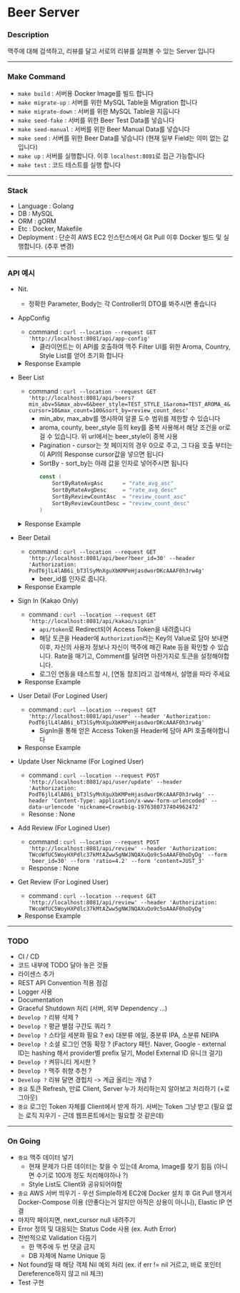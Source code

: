 # Beer Server


### Description
맥주에 대해 검색하고, 리뷰를 달고 서로의 리뷰를 살펴볼 수 있는 Server 입니다

--- 
### Make Command
* `make build` : 서버용 Docker Image를 빌드 합니다
* `make migrate-up` : 서버를 위한 MySQL Table을 Migration 합니다
* `make migrate-down` : 서버를 위한 MySQL Table을 지웁니다
* `make seed-fake` : 서버를 위한 Beer Test Data를 넣습니다
* `make seed-manual` : 서버를 위한 Beer Manual Data를 넣습니다
* `make seed` : 서버를 위한 Beer Data를 넣습니다 (현재 일부 Field는 의미 없는 값입니다)
* `make up` : 서버를 실행합니다. 이후 `localhost:8081`로 접근 가능합니다 
* `make test` : 코드 테스트를 실행 합니다

---
### Stack
* Language : Golang
* DB : MySQL
* ORM : gORM 
* Etc : Docker, Makefile
* Deployment : 단순히 AWS EC2 인스턴스에서 Git Pull 이후 Docker 빌드 및 실행합니다. (추후 변경)

---
### API 예시
* Nit.
    * 정확한 Parameter, Body는 각 Controller의 DTO를 봐주시면 좋습니다
* AppConfig
    * command : `curl --location --request GET 'http://localhost:8081/api/app-config'`
        * 클라이언트는 이 API를 호출하여 맥주 Filter UI를 위한 Aroma, Country, Style List를 얻어 초기화 합니다
    <details>
    <summary>Response Example</summary>
    <p>

    ```json
    {
        "result": {
            "aroma_list": [
                "malty",
                "bicuity",
                "caramel",
                "roast",
                "coffee",
                "burnt",
                "grass",
                "blueberry",
                "banana",
                "pineapple",
                "apricot",
                "pear",
                "apple",
                "peach",
                "mango",
                "lemon",
                "orange",
                "grapefruit",
                "vinegar",
                "nutty"
            ],
            "country_list": [
                "USA",
                "Begium",
                "Genmany",
                "Korea",
                "UK",
                "Czech",
                "France"
            ],
            "style_list": [
                "Porter",
                "Stout",
                "Pilsener",
                "Light Lager",
                "Scotch Ale",
                "Saison",
                "Pale Ale",
                "Brown Ale",
                "India Pale Ale",
                "Gose",
                "Quadrupel",
                "Tripel",
                "Lambic"
            ],
            "min_abv": 0,
            "max_abv": 15
        }
    }
    ```
    </p>
    </details>
* Beer List
    * command : `curl --location --request GET 'http://localhost:8081/api/beers?min_abv=5&max_abv=6&beer_style=TEST_STYLE_1&aroma=TEST_AROMA_4&cursor=10&max_count=100&sort_by=review_count_desc'`
        * min_abv, max_abv를 명시하여 알콜 도수 범위를 제한할 수 있습니다
        * aroma, county, beer_style 등의 key를 중복 사용해서 해당 조건을 or로 걸 수 있습니다. 위 url에서는 beer_style이 중복 사용
        * Pagination - cursor는 첫 페이지의 경우 0으로 주고, 그 다음 호출 부터는 이 API의 Response cursor값을 넣으면 됩니다
        * SortBy - sort_by는 아래 값을 인자로 넣어주시면 됩니다
            ```go
            const (
                SortByRateAvgAsc      = "rate_avg_asc"
                SortByRateAvgDesc     = "rate_avg_desc"
                SortByReviewCountAsc  = "review_count_asc"
                SortByReviewCountDesc = "review_count_desc"
            )
            ```
    <details>
    <summary>Response Example</summary>
    <p>

    ```json
    {
        "result": {
            "beers": [
                {
                    "id": 21,
                    "name": "TEST_NAME_2849071904095419409",
                    "brewery": "TEST_BREWAERY_78",
                    "abv": 5.8,
                    "country": "TEST_COUNTRY_7",
                    "beer_style": "TEST_STYLE_1",
                    "aroma": [
                        "TEST_AROMA_0",
                        "TEST_AROMA_2",
                        "TEST_AROMA_4"
                    ],
                    "thumbnail_image": "https://picsum.photos/320/480",
                    "rate_avg": 3.31,
                    "review_count": 12
                },
                {
                    "id": 77,
                    "name": "TEST_NAME_5394966169249731379",
                    "brewery": "TEST_BREWAERY_3",
                    "abv": 5.98,
                    "country": "TEST_COUNTRY_8",
                    "beer_style": "TEST_STYLE_1",
                    "aroma": [
                        "TEST_AROMA_4",
                        "TEST_AROMA_1",
                        "TEST_AROMA_0"
                    ],
                    "thumbnail_image": "https://picsum.photos/320/480",
                    "rate_avg": 3.42,
                    "review_count": 10
                },
                {
                    "id": 87,
                    "name": "TEST_NAME_4256757104347050020",
                    "brewery": "TEST_BREWAERY_94",
                    "abv": 5.44,
                    "country": "TEST_COUNTRY_6",
                    "beer_style": "TEST_STYLE_1",
                    "aroma": [
                        "TEST_AROMA_2",
                        "TEST_AROMA_3",
                        "TEST_AROMA_4"
                    ],
                    "thumbnail_image": "https://picsum.photos/320/480",
                    "rate_avg": 3.48,
                    "review_count": 7
                }
            ],
            "next_cursor": 87
        }
    }
    ```
    </p>
    </details>
* Beer Detail
    * command : `curl --location --request GET 'http://localhost:8081/api/beer?beer_id=30' --header 'Authorization: PodT6jlL4lAB6i_bT3lSyMnXguXbKMPeHjasdworDKcAAAF0h3rw4g'`
        * beer_id를 인자로 줍니다.
    <details>
    <summary>Response Example</summary>
    <p>

    ```json
    {
        "result": {
            "beer": {
                "id": 30,
                "name": "TEST_NAME_4137880265740432633",
                "brewery": "TEST_BREWAERY_86",
                "abv": 2.85,
                "country": "TEST_COUNTRY_0",
                "beer_style": "TEST_STYLE_4",
                "aroma": [
                    "TEST_AROMA_1",
                    "TEST_AROMA_2",
                    "TEST_AROMA_1"
                ],
                "image_url": [
                    "https://picsum.photos/320/480",
                    "https://picsum.photos/320/480",
                    "https://picsum.photos/320/480",
                    "https://picsum.photos/320/480",
                    "https://picsum.photos/320/480"
                ],
                "thumbnail_image": "https://picsum.photos/320/480",
                "reviews": [
                    {
                        "beer": {
                            "id": 30,
                            "name": "TEST_NAME_4137880265740432633",
                            "brewery": "TEST_BREWAERY_86",
                            "abv": 2.85,
                            "country": "TEST_COUNTRY_0",
                            "beer_style": "TEST_STYLE_4",
                            "aroma": [
                                "TEST_AROMA_1",
                                "TEST_AROMA_2",
                                "TEST_AROMA_1"
                            ],
                            "thumbnail_image": "https://picsum.photos/320/480",
                            "rate_avg": 3.64
                        },
                        "content": "TEST_CONTENT_2555230713823100474",
                        "ratio": 2.96,
                        "user_id": 18,
                        "nickname": "TEST_NICKNAME_2865495138003791683"
                    },
                    {
                        "beer": {
                            "id": 30,
                            "name": "TEST_NAME_4137880265740432633",
                            "brewery": "TEST_BREWAERY_86",
                            "abv": 2.85,
                            "country": "TEST_COUNTRY_0",
                            "beer_style": "TEST_STYLE_4",
                            "aroma": [
                                "TEST_AROMA_1",
                                "TEST_AROMA_2",
                                "TEST_AROMA_1"
                            ],
                            "thumbnail_image": "https://picsum.photos/320/480",
                            "rate_avg": 3.64
                        },
                        "content": "TEST_CONTENT_2013357936790157503",
                        "ratio": 3.01,
                        "user_id": 20,
                        "nickname": "TEST_NICKNAME_9184890450261584277"
                    },
                    {
                        "beer": {
                            "id": 30,
                            "name": "TEST_NAME_4137880265740432633",
                            "brewery": "TEST_BREWAERY_86",
                            "abv": 2.85,
                            "country": "TEST_COUNTRY_0",
                            "beer_style": "TEST_STYLE_4",
                            "aroma": [
                                "TEST_AROMA_1",
                                "TEST_AROMA_2",
                                "TEST_AROMA_1"
                            ],
                            "thumbnail_image": "https://picsum.photos/320/480",
                            "rate_avg": 3.64
                        },
                        "content": "TEST_CONTENT_1358455889342800964",
                        "ratio": 3.06,
                        "user_id": 28,
                        "nickname": "TEST_NICKNAME_646140600132340307"
                    },
                    {
                        "beer": {
                            "id": 30,
                            "name": "TEST_NAME_4137880265740432633",
                            "brewery": "TEST_BREWAERY_86",
                            "abv": 2.85,
                            "country": "TEST_COUNTRY_0",
                            "beer_style": "TEST_STYLE_4",
                            "aroma": [
                                "TEST_AROMA_1",
                                "TEST_AROMA_2",
                                "TEST_AROMA_1"
                            ],
                            "thumbnail_image": "https://picsum.photos/320/480",
                            "rate_avg": 3.64
                        },
                        "content": "TEST_CONTENT_6022346283882884485",
                        "ratio": 3.12,
                        "user_id": 30,
                        "nickname": "TEST_NICKNAME_1667525891839284287"
                    },
                    {
                        "beer": {
                            "id": 30,
                            "name": "TEST_NAME_4137880265740432633",
                            "brewery": "TEST_BREWAERY_86",
                            "abv": 2.85,
                            "country": "TEST_COUNTRY_0",
                            "beer_style": "TEST_STYLE_4",
                            "aroma": [
                                "TEST_AROMA_1",
                                "TEST_AROMA_2",
                                "TEST_AROMA_1"
                            ],
                            "thumbnail_image": "https://picsum.photos/320/480",
                            "rate_avg": 3.64
                        },
                        "content": "TEST_CONTENT_2816295878650713538",
                        "ratio": 4.68,
                        "user_id": 33,
                        "nickname": "TEST_NICKNAME_2286410554287199904"
                    },
                    {
                        "beer": {
                            "id": 30,
                            "name": "TEST_NAME_4137880265740432633",
                            "brewery": "TEST_BREWAERY_86",
                            "abv": 2.85,
                            "country": "TEST_COUNTRY_0",
                            "beer_style": "TEST_STYLE_4",
                            "aroma": [
                                "TEST_AROMA_1",
                                "TEST_AROMA_2",
                                "TEST_AROMA_1"
                            ],
                            "thumbnail_image": "https://picsum.photos/320/480",
                            "rate_avg": 3.64
                        },
                        "content": "TEST_CONTENT_6329023503589439101",
                        "ratio": 4.51,
                        "user_id": 36,
                        "nickname": "TEST_NICKNAME_5632003992361113250"
                    },
                    {
                        "beer": {
                            "id": 30,
                            "name": "TEST_NAME_4137880265740432633",
                            "brewery": "TEST_BREWAERY_86",
                            "abv": 2.85,
                            "country": "TEST_COUNTRY_0",
                            "beer_style": "TEST_STYLE_4",
                            "aroma": [
                                "TEST_AROMA_1",
                                "TEST_AROMA_2",
                                "TEST_AROMA_1"
                            ],
                            "thumbnail_image": "https://picsum.photos/320/480",
                            "rate_avg": 3.64
                        },
                        "content": "TEST_CONTENT_1913796447148404678",
                        "ratio": 4.12,
                        "user_id": 44,
                        "nickname": "TEST_NICKNAME_5620865574498117321"
                    },
                    {
                        "beer": {
                            "id": 30,
                            "name": "TEST_NAME_4137880265740432633",
                            "brewery": "TEST_BREWAERY_86",
                            "abv": 2.85,
                            "country": "TEST_COUNTRY_0",
                            "beer_style": "TEST_STYLE_4",
                            "aroma": [
                                "TEST_AROMA_1",
                                "TEST_AROMA_2",
                                "TEST_AROMA_1"
                            ],
                            "thumbnail_image": "https://picsum.photos/320/480",
                            "rate_avg": 3.64
                        },
                        "content": "TEST_CONTENT_5578483510544644879",
                        "ratio": 3.54,
                        "user_id": 47,
                        "nickname": "TEST_NICKNAME_8641665568174466744"
                    },
                    {
                        "beer": {
                            "id": 30,
                            "name": "TEST_NAME_4137880265740432633",
                            "brewery": "TEST_BREWAERY_86",
                            "abv": 2.85,
                            "country": "TEST_COUNTRY_0",
                            "beer_style": "TEST_STYLE_4",
                            "aroma": [
                                "TEST_AROMA_1",
                                "TEST_AROMA_2",
                                "TEST_AROMA_1"
                            ],
                            "thumbnail_image": "https://picsum.photos/320/480",
                            "rate_avg": 3.64
                        },
                        "content": "TEST_CONTENT_4292709364036596106",
                        "ratio": 4.45,
                        "user_id": 63,
                        "nickname": "TEST_NICKNAME_6244968064195571465"
                    },
                    {
                        "beer": {
                            "id": 30,
                            "name": "TEST_NAME_4137880265740432633",
                            "brewery": "TEST_BREWAERY_86",
                            "abv": 2.85,
                            "country": "TEST_COUNTRY_0",
                            "beer_style": "TEST_STYLE_4",
                            "aroma": [
                                "TEST_AROMA_1",
                                "TEST_AROMA_2",
                                "TEST_AROMA_1"
                            ],
                            "thumbnail_image": "https://picsum.photos/320/480",
                            "rate_avg": 3.64
                        },
                        "content": "TEST_CONTENT_8203359081787729076",
                        "ratio": 2.97,
                        "user_id": 65,
                        "nickname": "TEST_NICKNAME_4908180098745379294"
                    },
                    {
                        "beer": {
                            "id": 30,
                            "name": "TEST_NAME_4137880265740432633",
                            "brewery": "TEST_BREWAERY_86",
                            "abv": 2.85,
                            "country": "TEST_COUNTRY_0",
                            "beer_style": "TEST_STYLE_4",
                            "aroma": [
                                "TEST_AROMA_1",
                                "TEST_AROMA_2",
                                "TEST_AROMA_1"
                            ],
                            "thumbnail_image": "https://picsum.photos/320/480",
                            "rate_avg": 3.64
                        },
                        "content": "TEST_CONTENT_8483473889263299268",
                        "ratio": 3.04,
                        "user_id": 78,
                        "nickname": "TEST_NICKNAME_1744005986462343804"
                    },
                    {
                        "beer": {
                            "id": 30,
                            "name": "TEST_NAME_4137880265740432633",
                            "brewery": "TEST_BREWAERY_86",
                            "abv": 2.85,
                            "country": "TEST_COUNTRY_0",
                            "beer_style": "TEST_STYLE_4",
                            "aroma": [
                                "TEST_AROMA_1",
                                "TEST_AROMA_2",
                                "TEST_AROMA_1"
                            ],
                            "thumbnail_image": "https://picsum.photos/320/480",
                            "rate_avg": 3.64
                        },
                        "content": "TEST_CONTENT_2050597700810524849",
                        "ratio": 4.55,
                        "user_id": 86,
                        "nickname": "TEST_NICKNAME_2883257872911213149"
                    },
                    {
                        "beer": {
                            "id": 30,
                            "name": "TEST_NAME_4137880265740432633",
                            "brewery": "TEST_BREWAERY_86",
                            "abv": 2.85,
                            "country": "TEST_COUNTRY_0",
                            "beer_style": "TEST_STYLE_4",
                            "aroma": [
                                "TEST_AROMA_1",
                                "TEST_AROMA_2",
                                "TEST_AROMA_1"
                            ],
                            "thumbnail_image": "https://picsum.photos/320/480",
                            "rate_avg": 3.64
                        },
                        "content": "TEST_CONTENT_7976959338559980696",
                        "ratio": 3.35,
                        "user_id": 99,
                        "nickname": "TEST_NICKNAME_8219864395714989725"
                    },
                    {
                        "beer": {
                            "id": 30,
                            "name": "TEST_NAME_4137880265740432633",
                            "brewery": "TEST_BREWAERY_86",
                            "abv": 2.85,
                            "country": "TEST_COUNTRY_0",
                            "beer_style": "TEST_STYLE_4",
                            "aroma": [
                                "TEST_AROMA_1",
                                "TEST_AROMA_2",
                                "TEST_AROMA_1"
                            ],
                            "thumbnail_image": "https://picsum.photos/320/480",
                            "rate_avg": 3.64
                        },
                        "content": "JUST_3",
                        "ratio": 4.2,
                        "user_id": 101,
                        "nickname": "Crownbig-1976380737404962472"
                    }
                ],
                "rate_avg": 3.64,
                "review_owner": {
                    "beer": {
                        "id": 30,
                        "name": "TEST_NAME_4137880265740432633",
                        "brewery": "TEST_BREWAERY_86",
                        "abv": 2.85,
                        "country": "TEST_COUNTRY_0",
                        "beer_style": "TEST_STYLE_4",
                        "aroma": [
                            "TEST_AROMA_1",
                            "TEST_AROMA_2",
                            "TEST_AROMA_1"
                        ],
                        "thumbnail_image": "https://picsum.photos/320/480",
                        "rate_avg": 3.64
                    },
                    "content": "JUST_3",
                    "ratio": 4.2,
                    "user_id": 101,
                    "nickname": "Crownbig-1976380737404962472"
                }
            },
            "related_beers": {
                "aroma_related": [
                    {
                        "id": 57,
                        "name": "TEST_NAME_368154985306580155",
                        "brewery": "TEST_BREWAERY_64",
                        "abv": 8.81,
                        "country": "TEST_COUNTRY_7",
                        "beer_style": "TEST_STYLE_2",
                        "aroma": [
                            "TEST_AROMA_1",
                            "TEST_AROMA_2",
                            "TEST_AROMA_0"
                        ],
                        "thumbnail_image": "https://picsum.photos/320/480",
                        "rate_avg": 3.37
                    },
                    {
                        "id": 4,
                        "name": "TEST_NAME_2636780126543146206",
                        "brewery": "TEST_BREWAERY_86",
                        "abv": 2.27,
                        "country": "TEST_COUNTRY_3",
                        "beer_style": "TEST_STYLE_1",
                        "aroma": [
                            "TEST_AROMA_1",
                            "TEST_AROMA_2",
                            "TEST_AROMA_1"
                        ],
                        "thumbnail_image": "https://picsum.photos/320/480",
                        "rate_avg": 2.79
                    },
                    {
                        "id": 45,
                        "name": "TEST_NAME_1297920382251099222",
                        "brewery": "TEST_BREWAERY_41",
                        "abv": 8.48,
                        "country": "TEST_COUNTRY_5",
                        "beer_style": "TEST_STYLE_0",
                        "aroma": [
                            "TEST_AROMA_1",
                            "TEST_AROMA_0",
                            "TEST_AROMA_2"
                        ],
                        "thumbnail_image": "https://picsum.photos/320/480",
                        "rate_avg": 3.6
                    }
                ],
                "style_related": [
                    {
                        "id": 60,
                        "name": "TEST_NAME_6490111625982009499",
                        "brewery": "TEST_BREWAERY_71",
                        "abv": 3.03,
                        "country": "TEST_COUNTRY_2",
                        "beer_style": "TEST_STYLE_4",
                        "aroma": [
                            "TEST_AROMA_4",
                            "TEST_AROMA_1",
                            "TEST_AROMA_3"
                        ],
                        "thumbnail_image": "https://picsum.photos/320/480",
                        "rate_avg": 3.59
                    },
                    {
                        "id": 68,
                        "name": "TEST_NAME_4087782157814699375",
                        "brewery": "TEST_BREWAERY_52",
                        "abv": 4.81,
                        "country": "TEST_COUNTRY_4",
                        "beer_style": "TEST_STYLE_4",
                        "aroma": [
                            "TEST_AROMA_0",
                            "TEST_AROMA_1",
                            "TEST_AROMA_1"
                        ],
                        "thumbnail_image": "https://picsum.photos/320/480",
                        "rate_avg": 3.7
                    },
                    {
                        "id": 16,
                        "name": "TEST_NAME_3684883192478116607",
                        "brewery": "TEST_BREWAERY_22",
                        "abv": 7.83,
                        "country": "TEST_COUNTRY_0",
                        "beer_style": "TEST_STYLE_4",
                        "aroma": [
                            "TEST_AROMA_4",
                            "TEST_AROMA_3",
                            "TEST_AROMA_1"
                        ],
                        "thumbnail_image": "https://picsum.photos/320/480",
                        "rate_avg": 3.24
                    }
                ],
                "randomly_related": [
                    {
                        "id": 51,
                        "name": "TEST_NAME_6629569320063026401",
                        "brewery": "TEST_BREWAERY_12",
                        "abv": 3.01,
                        "country": "TEST_COUNTRY_4",
                        "beer_style": "TEST_STYLE_2",
                        "aroma": [
                            "TEST_AROMA_4",
                            "TEST_AROMA_4",
                            "TEST_AROMA_1"
                        ],
                        "thumbnail_image": "https://picsum.photos/320/480",
                        "rate_avg": 3.88
                    },
                    {
                        "id": 81,
                        "name": "TEST_NAME_6832561201158269111",
                        "brewery": "TEST_BREWAERY_71",
                        "abv": 1.72,
                        "country": "TEST_COUNTRY_5",
                        "beer_style": "TEST_STYLE_2",
                        "aroma": [
                            "TEST_AROMA_3",
                            "TEST_AROMA_2",
                            "TEST_AROMA_3"
                        ],
                        "thumbnail_image": "https://picsum.photos/320/480",
                        "rate_avg": 3.32
                    },
                    {
                        "id": 29,
                        "name": "TEST_NAME_5918515489820760331",
                        "brewery": "TEST_BREWAERY_78",
                        "abv": 2.08,
                        "country": "TEST_COUNTRY_0",
                        "beer_style": "TEST_STYLE_0",
                        "aroma": [
                            "TEST_AROMA_4",
                            "TEST_AROMA_4",
                            "TEST_AROMA_0"
                        ],
                        "thumbnail_image": "https://picsum.photos/320/480",
                        "rate_avg": 4.45
                    }
                ]
            }
        }
    }
    ```
    </p>
    </details>
* Sign In (Kakao Only)
    * command : `curl --location --request GET 'http://localhost:8081/api/kakao/signin'` 
        * `api/token`로 Redirect되어 Access Token을 내려줍니다
        * 해당 토큰을 Header에 `Authorization`라는 Key의 Value로 담아 보내면 이후, 자신의 사용자 정보나 자신이 맥주에 매긴 Rate 등을 확인할 수 있습니다. Rate을 매기고, Comment를 달려면 마찬가지로 토큰을 설정해야합니다.
        * 로그인 연동을 테스트할 시, [연동 참조]라고 검색해서, 설명을 따라 주세요
    <details>
    <summary>Response Example</summary>
    <p>

    ```json
    {
        "access_token": "ABC"
    }
    ```
    </p>
    </details>
* User Detail (For Logined User)
    * command : `curl --location --request GET 'http://localhost:8081/api/user' --header 'Authorization: PodT6jlL4lAB6i_bT3lSyMnXguXbKMPeHjasdworDKcAAAF0h3rw4g'` 
        * SignIn을 통해 얻은 Access Token을 Header에 담아 API 호출해야합니다
    <details>
    <summary>Response Example</summary>
    <p>

    ```json
    {
        "result": {
            "id": 101,
            "external_id": "0",
            "nickname": "Crownbig-1976380737404962472",
            "profile_image": "",
            "thumbnail_image": ""
        }
    }
    ```
    </p>
    </details>
* Update User Nickname (For Logined User)
    * command : `curl --location --request POST 'http://localhost:8081/api/user/update' --header 'Authorization: PodT6jlL4lAB6i_bT3lSyMnXguXbKMPeHjasdworDKcAAAF0h3rw4g' --header 'Content-Type: application/x-www-form-urlencoded' --data-urlencode 'nickname=Crownbig-1976380737404962472'`
    * Resonse : None
* Add Review (For Logined User)
    * command : `curl --location --request POST 'http://localhost:8081/api/review' --header 'Authorization: TWcoWfUC5WoyHXPdlc37kMtAZww5gNWJNQAXuQo9c5oAAAF0hoDyDg' --form 'beer_id=30' --form 'ratio=4.2' --form 'content=JUST_3'`
    * Response : None
* Get Review (For Logined User)
    * command : `curl --location --request GET 'http://localhost:8081/api/review' --header 'Authorization: TWcoWfUC5WoyHXPdlc37kMtAZww5gNWJNQAXuQo9c5oAAAF0hoDyDg'`
    <details>
    <summary>Response Example</summary>
    <p>

    ```json
    {
        "result": [
            {
                "beer": {
                    "id": 30,
                    "name": "TEST_NAME_4137880265740432633",
                    "brewery": "TEST_BREWAERY_86",
                    "abv": 2.85,
                    "country": "TEST_COUNTRY_0",
                    "beer_style": "TEST_STYLE_4",
                    "aroma": [
                        "TEST_AROMA_1",
                        "TEST_AROMA_2",
                        "TEST_AROMA_1"
                    ],
                    "thumbnail_image": "https://picsum.photos/320/480",
                    "rate_avg": 3.64
                },
                "content": "JUST_3",
                "ratio": 4.2,
                "user_id": 101,
                "nickname": "Crownbig-1976380737404962472"
            },
            {
                "beer": {
                    "id": 33,
                    "name": "TEST_NAME_520284185256194436",
                    "brewery": "TEST_BREWAERY_78",
                    "abv": 9.52,
                    "country": "TEST_COUNTRY_5",
                    "beer_style": "TEST_STYLE_1",
                    "aroma": [
                        "TEST_AROMA_3",
                        "TEST_AROMA_3",
                        "TEST_AROMA_3"
                    ],
                    "thumbnail_image": "https://picsum.photos/320/480",
                    "rate_avg": 3.73
                },
                "content": "JUST_4",
                "ratio": 4.2,
                "user_id": 101,
                "nickname": "Crownbig-1976380737404962472"
            }
        ]
    }
    ```
    </p>
    </details>


---
### TODO
* CI / CD
* 코드 내부에 TODO 달아 놓은 것들
* 라이센스 추가
* REST API Convention 적용 점검
* Logger 사용
* Documentation
* Graceful Shutdown 처리 (서버, 외부 Dependency ...)
* `Develop ?` 리뷰 삭제 ?
* `Develop ?` 평균 별점 구간도 쿼리 ? 
* `Develop ?` 스타일 세분화 필요 ? ex) 대분류 에일, 중분류 IPA, 소분류 NEIPA
* `Develop ?` 소셜 로그인 연동 확장 ? (Factory 패턴. Naver, Google - external ID는 hashing 해서 provider별 prefix 달기, Model External ID 유니크 걸기)
* `Develop ?` 켜뮤니티 게시판 ?
* `Develop ?` 맥주 취향 추천 ?
* `Develop ?` 리뷰 달면 경헙치 -> 계급 올리는 개념 ?
* `중요` 토큰 Refresh, 만료 Client, Server 누가 처리하는지 알아보고 처리하기 (+로그아웃)
* `중요` 로그인 Token 자체를 Client에서 받게 하기. 서버는 Token 그냥 받고 (필요 없는 로직 지우기 - 근데 웹프론트에서는 필요할 것 같은데)

---
### On Going
* `중요` 맥주 데이터 넣기
    * 현재 문제가 다른 데이터는 찾을 수 있는데 Aroma, Image를 찾기 힘듬 (아니면 수기로 100개 정도 처리해야하나 ?)
    * Style List도 Client와 공유되어야함
* `중요` AWS 서버 띄우기 - 우선 Simple하게 EC2에 Docker 설치 후 Git Pull 땡겨서 Docker-Compose 이용 (안좋다는거 알지만 아직은 상용이 아니니), Elastic IP 연결
* 마지막 페이지면, next_cursor null 내려주기
* Error 정의 및 대응되는 Status Code 사용 (ex. Auth Error)
* 전반적으로 Validation 다듬기
    * 한 맥주에 두 번 댓글 금지
    * DB 자체에 Name Unique 등
* Not found일 때 해당 객체 Nil 예외 처리 (ex. if err != nil 거르고, 바로 포인터 Dereference하지 않고 nil 체크)
* Test 구현